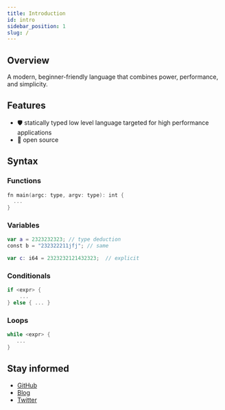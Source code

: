 ```yaml
---
title: Introduction
id: intro
sidebar_position: 1
slug: /
---
```


## Overview

A modern, beginner-friendly language that combines power, performance, and simplicity.

## Features

- 🛡️ statically typed low level language targeted for high performance applications
- 🤝 open source

## Syntax

### Functions

```swift
fn main(argc: type, argv: type): int {
  ...
}
```
### Variables

```swift
var a = 2323232323; // type deduction
const b = "232322211jfj"; // same

var c: i64 = 2323232121432323;  // explicit
```

### Conditionals

```swift
if <expr> {
    ... 
} else { ... }
```

### Loops

```swift
while <expr> {
   ...
}
```

## Stay informed

- [GitHub](https://github.com/SwirlLang)
- [Blog](/blog)
- [Twitter](https://twitter.com/swirllang)